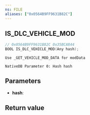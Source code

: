 ```yaml
---
ns: FILE
aliases: ["0x0564B9FF9631B82C"]
---
```

## IS_DLC_VEHICLE_MOD

```c
// 0x0564B9FF9631B82C 0x35BCA844
BOOL IS_DLC_VEHICLE_MOD(Any hash);
```

```
Use _GET_VEHICLE_MOD_DATA for modData  
```

```
NativeDB Parameter 0: Hash hash
```

## Parameters
* **hash**: 

## Return value
